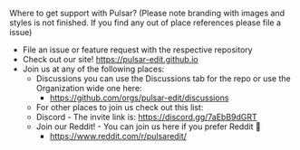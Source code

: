 Where to get support with Pulsar? (Please note branding with images and styles is not finished. If you find any out of place references please file a issue)
- File an issue or feature request with the respective repository
- Check out our site! https://pulsar-edit.github.io
- Join us at any of the following places:
  - Discussions you can use the Discussions tab for the repo or use the Organization wide one here:
    - https://github.com/orgs/pulsar-edit/discussions
  - For other places to join us check out this list:
  - Discord - The invite link is: https://discord.gg/7aEbB9dGRT
  - Join our Reddit! - You can join us here if you prefer Reddit :tada:
    - https://www.reddit.com/r/pulsaredit/
    

